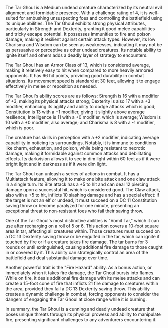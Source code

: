 The Tar Ghoul is a Medium undead creature characterized by its neutral evil alignment and formidable presence. With a challenge rating of 4, it is well-suited for ambushing unsuspecting foes and controlling the battlefield using its unique abilities. The Tar Ghoul exhibits strong physical attributes, particularly in Strength and Dexterity, granting it good melee capabilities and tricky escape potential. It possesses immunities to fire and poison damage, making it resilient against certain attack types. However, its low Charisma and Wisdom can be seen as weaknesses, indicating it may not be as persuasive or perceptive as other undead creatures. Its notable ability to ignite itself and others adds a deadly layer of strategy to encounters.

The Tar Ghoul has an Armor Class of 13, which is considered average, making it relatively easy to hit when compared to more heavily armored opponents. It has 66 hit points, providing good durability in combat situations. Its movement speed is standard at 30 feet, allowing it to engage effectively in melee or reposition as needed. 

The Tar Ghoul's ability scores are as follows: Strength is 16 with a modifier of +3, making its physical attacks strong; Dexterity is also 17 with a +3 modifier, enhancing its agility and ability to dodge attacks which is good; Constitution is 13 with a +1 modifier, giving it slightly above average resilience; Intelligence is 11 with a +0 modifier, which is average; Wisdom is 10 with a +0 modifier, also average; and Charisma is 8 with a -1 modifier, which is poor.

The creature has skills in perception with a +2 modifier, indicating average capability in noticing its surroundings. Notably, it is immune to conditions like charm, exhaustion, and poison, while being resistant to necrotic damage, making it formidable against common attacks and debilitating effects. Its darkvision allows it to see in dim light within 60 feet as if it were bright light and in darkness as if it were dim light.

The Tar Ghoul can unleash a series of actions in combat. It has a Multiattack feature, allowing it to make one bite attack and one claw attack in a single turn. Its Bite attack has a +5 to hit and can deal 12 piercing damage upon a successful hit, which is considered good. The Claw attack, also with a +5 to hit, inflicts 10 slashing damage and has a special effect: if the target is not an elf or undead, it must succeed on a DC 11 Constitution saving throw or become paralyzed for one minute, presenting an exceptional threat to non-resistant foes who fail their saving throw.

One of the Tar Ghoul's most distinctive abilities is "Vomit Tar," which it can use after recharging on a roll of 5 or 6. This action covers a 10-foot square area in tar, affecting all creatures within. Those creatures must succeed on a DC 13 Dexterity saving throw or be engulfed in the tar, which can ignite if touched by fire or if a creature takes fire damage. The tar burns for 3 rounds or until extinguished, causing additional fire damage to those caught in or covered by it. This ability can strategically control an area of the battlefield and deal substantial damage over time.

Another powerful trait is the "Fire Hazard" ability. As a bonus action, or immediately when it takes fire damage, the Tar Ghoul bursts into flames. While on fire, it deals additional fire damage with its melee attacks and can create a 15-foot cone of fire that inflicts 21 fire damage to creatures within the area, provided they fail a DC 13 Dexterity saving throw. This ability creates a dynamic challenge in combat, forcing opponents to consider the dangers of engaging the Tar Ghoul at close range while it is burning.

In summary, the Tar Ghoul is a cunning and deadly undead creature that poses unique threats through its physical prowess and ability to manipulate fire, presenting significant challenges to any adventurers encountering it.